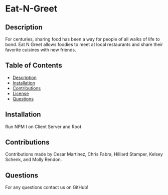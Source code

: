 # Eat-N-Greet


## Description
For centuries, sharing food has been a way for people of all walks of life to bond. Eat N Greet allows foodies to meet at local restaurants and share their favorite cuisines with new friends.

## Table of Contents

- [Description](#description)
- [Installation](#installation)
- [Contributions](#contributions)
- [License](#license)
- [Questions](#questions)

## Installation
Run NPM I on Client Server and Root


## Contributions

Contributions made by Cesar Martinez, Chris Fabra, Hilliard Stamper, Kelsey Schenk, and Molly Rendon.




## Questions
For any questions contact us on GitHub!
